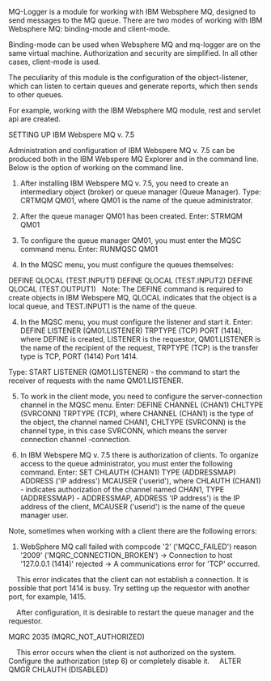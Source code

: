 MQ-Logger is a module for working with IBM Websphere MQ, designed to send messages to the MQ queue.
There are two modes of working with IBM Websphere MQ: binding-mode and client-mode.

Binding-mode can be used when Websphere MQ and mq-logger are on the same virtual machine. Authorization and security are simplified.
In all other cases, client-mode is used.

The peculiarity of this module is the configuration of the object-listener, which can listen to certain queues and generate reports,
which then sends to other queues.

For example, working with the IBM Websphere MQ module, rest and servlet api are created.


SETTING UP IBM Webspere MQ v. 7.5

Administration and configuration of IBM Webspere MQ v. 7.5 can be produced both in the IBM Webspere MQ Explorer and in the command line.
Below is the option of working on the command line.

1. After installing IBM Webspere MQ v. 7.5, you need to create an intermediary object (broker) or queue manager (Queue Manager).
Type: CRTMQM QM01, where QM01 is the name of the queue administrator.

2. After the queue manager QM01 has been created.
Enter: STRMQM QM01

3. To configure the queue manager QM01, you must enter the MQSC command menu.
Enter: RUNMQSC QM01

4. In the MQSC menu, you must configure the queues themselves:

DEFINE QLOCAL (TEST.INPUT1)
DEFINE QLOCAL (TEST.INPUT2)
DEFINE QLOCAL (TEST.OUTPUT1)
 
Note: The DEFINE command is required to create objects in IBM Webspere MQ, QLOCAL indicates that the object is a local queue, and TEST.INPUT1 is the name of the queue.

4. In the MQSC menu, you must configure the listener and start it.
Enter: DEFINE LISTENER (QM01.LISTENER) TRPTYPE (TCP) PORT (1414), where DEFINE is created, LISTENER is the requestor, QM01.LISTENER is the name of the recipient of the request, TRPTYPE (TCP) is the transfer type is TCP, PORT (1414) Port 1414.

Type: START LISTENER (QM01.LISTENER) - the command to start the receiver of requests with the name QM01.LISTENER.

5. To work in the client mode, you need to configure the server-connection channel in the MQSC menu.
Enter: DEFINE CHANNEL (CHAN1) CHLTYPE (SVRCONN) TRPTYPE (TCP), where CHANNEL (CHAN1) is the type of the object, the channel named CHAN1, CHLTYPE (SVRCONN) is the channel type, in this case SVRCONN, which means the server connection channel -connection.

6. In IBM Webspere MQ v. 7.5 there is authorization of clients. To organize access to the queue administrator, you must enter the following command.
Enter: SET CHLAUTH (CHAN1) TYPE (ADDRESSMAP) ADDRESS ('IP address') MCAUSER ('userid'), where CHLAUTH (CHAN1) - indicates authorization of the channel named CHAN1, TYPE (ADDRESSMAP) - ADDRESSMAP, ADDRESS 'IP address') is the IP address of the client, MCAUSER ('userid') is the name of the queue manager user.

Note, sometimes when working with a client there are the following errors:
1) WebSphere MQ call failed with compcode '2' ('MQCC_FAILED') reason '2009' ('MQRC_CONNECTION_BROKEN')
-> Connection to host '127.0.0.1 (1414)' rejected
-> A communications error for 'TCP' occurred.

    This error indicates that the client can not establish a connection. It is possible that port 1414 is busy. Try setting up the requestor with another port, for example, 1415.

    After configuration, it is desirable to restart the queue manager and the requestor.

MQRC 2035 (MQRC_NOT_AUTHORIZED)

    This error occurs when the client is not authorized on the system. Configure the authorization (step 6) or completely disable it.
    ALTER QMGR CHLAUTH (DISABLED)